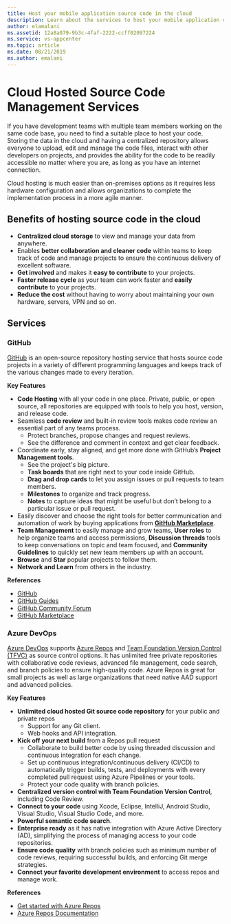 ```yaml
---
title: Host your mobile application source code in the cloud
description: Learn about the services to host your mobile application code in the cloud with Microsoft services.
author: elamalani
ms.assetid: 12a8a079-9b3c-4faf-2222-ccff02097224
ms.service: vs-appcenter
ms.topic: article
ms.date: 08/21/2019
ms.author: emalani
---
```


# Cloud Hosted Source Code Management Services
If you have development teams with multiple team members working on the same code base, you need to find a suitable place to host your code. Storing the data in the cloud and having a centralized repository allows everyone to upload, edit and manage the code files, interact with other developers on projects, and provides the ability for the code to be readily accessible no matter where you are, as long as you have an internet connection.

Cloud hosting is much easier than on-premises options as it requires less hardware configuration and allows organizations to complete the implementation process in a more agile manner.

## Benefits of hosting source code in the cloud
- **Centralized cloud storage** to view and manage your data from anywhere.
- Enables **better collaboration and cleaner code** within teams to keep track of code and manage projects to ensure the continuous delivery of excellent software.
- **Get involved** and makes it **easy to contribute** to your projects.
- **Faster release cycle** as your team can work faster and **easily contribute** to your projects.
- **Reduce the cost** without having to worry about maintaining your own hardware, servers, VPN and so on.

## Services

### GitHub
[GitHub](https://github.com/) is an open-source repository hosting service that hosts source code projects in a variety of different programming languages and keeps track of the various changes made to every iteration.

**Key Features**
- **Code Hosting** with all your code in one place. Private, public, or open source, all repositories are equipped with tools to help you host, version, and release code.
- Seamless **code review** and built-in review tools makes code review an essential part of any teams process.
    - Protect branches, propose changes and request reviews.
    - See the difference and comment in context and get clear feedback.
- Coordinate early, stay aligned, and get more done with GitHub’s **Project Management tools**.
    - See the project's big picture.
    - **Task boards** that are right next to your code inside GitHub.
    - **Drag and drop cards** to let you assign issues or pull requests to team members.
    - **Milestones** to organize and track progress.
    - **Notes** to capture ideas that might be useful but don’t belong to a particular issue or pull request.
- Easily discover and choose the right tools for better communication and automation of work by buying applications from **[GitHub Marketplace](https://github.com/marketplace)**.
- **Team Management** to easily manage and grow teams, **User roles** to help organize teams and access permissions, **Discussion threads** tools to keep conversations on topic and team focused, and **Community Guidelines** to quickly set new team members up with an account.
- **Browse** and **Star** popular projects to follow them.
- **Network and Learn** from others in the industry.

**References**
- [GitHub](https://github.com/)
- [GitHub Guides](https://guides.github.com/)
- [GitHub Community Forum](https://github.community/)
- [GitHub Marketplace](https://github.com/marketplace)

### Azure DevOps
[Azure DevOps](https://azure.microsoft.com/services/devops/) supports [Azure Repos](https://azure.microsoft.com/services/devops/repos/) and [Team Foundation Version Control (TFVC)](https://docs.microsoft.com/azure/devops/repos/tfvc/index?view=azure-devops) as source control options. It has unlimited free private repositories with collaborative code reviews, advanced file management, code search, and branch policies to ensure high-quality code. Azure Repos is great for small projects as well as large organizations that need native AAD support and advanced policies.
    
**Key Features**
- **Unlimited cloud hosted Git source code repository** for your public and private repos
    - Support for any Git client.
    - Web hooks and API integration.
- **Kick off your next build** from a Repos pull request
    - Collaborate to build better code by using threaded discussion and continuous integration for each change.
    - Set up continuous integration/continuous delivery (CI/CD) to automatically trigger builds, tests, and deployments with every completed pull request using Azure Pipelines or your tools.
    - Protect your code quality with branch policies.
- **Centralized version control with Team Foundation Version Control**, including Code Review.
- **Connect to your code** using Xcode, Eclipse, IntelliJ, Android Studio, Visual Studio, Visual Studio Code, and more.
- **Powerful semantic code search**.
- **Enterprise ready** as it has native integration with Azure Active Directory (AD), simplifying the process of managing access to your code repositories.
- **Ensure code quality** with branch policies such as minimum number of code reviews, requiring successful builds, and enforcing Git merge strategies.
- **Connect your favorite development environment** to access repos and manage work.

**References**
- [Get started with Azure Repos](https://azure.microsoft.com/services/devops/repos/) 
- [Azure Repos Documentation](/azure/devops/repos/?view=azure-devops)
